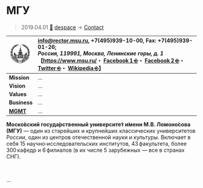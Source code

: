 # МГУ
> 2019.04.01 [🚀](../../index/index.md) [despace](../index.md) → [Contact](../contact.md)

|[![](../f/contact/m/msu_logo1_thumb.webp)](../f/contact/m/msu_logo1.webp)|<info@rector.msu.ru>, +7(495)939-10-00, Fax: +7(495)939-01-26;<br> *Россия, 119991, Москва, Ленинские горы, д. 1*<br> 【<https://www.msu.ru/>・ [Facebook 1 ⎆](https://www.facebook.com/MoscowStateUniversity)・ [Facebook 2 ⎆](https://www.facebook.com/dnevnik.msu)・ [Twitter ⎆](https://twitter.com/MSU_1755)・ [Wikipedia ⎆](https://en.wikipedia.org/wiki/Moscow_State_University)】|
|:--|:--|
|**Mission**|…|
|**Vision**|…|
|**Values**|…|
|**Business**|…|
|**[MGMT](../mgmt.md)**|…|

**Моско́вский госуда́рственный университе́т и́мени М.В. Ломоно́сова (МГУ)** — один из старейших и крупнейших классических университетов России, один из центров отечественной науки и культуры. Включает в себя 15 научно‑исследовательских институтов, 43 факультета, более 300 кафедр и 6 филиалов (в их числе 5 зарубежных — все в странах СНГ).

<p style="page-break-after:always"> </p>

…
